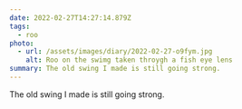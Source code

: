 ```yaml
---
date: 2022-02-27T14:27:14.879Z
tags:
  - roo
photo:
  - url: /assets/images/diary/2022-02-27-o9fym.jpg
    alt: Roo on the swimg taken throygh a fish eye lens
summary: The old swing I made is still going strong.
---
```

The old swing I made is still going strong. 
